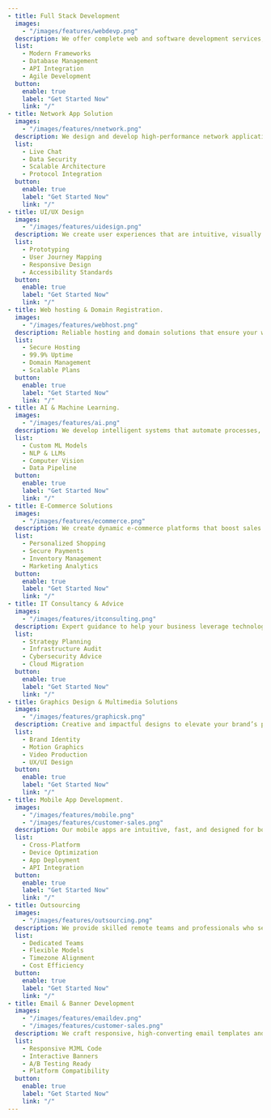 ```yaml
---
- title: Full Stack Development 
  images:
    - "/images/features/webdevp.png"
  description: We offer complete web and software development services, covering both front-end and back-end technologies. Our team ensures fast, secure, and scalable applications that perform seamlessly across platforms.
  list:
    - Modern Frameworks
    - Database Management
    - API Integration
    - Agile Development
  button:
    enable: true
    label: "Get Started Now"
    link: "/"
- title: Network App Solution
  images:
    - "/images/features/nnetwork.png"
  description: We design and develop high-performance network applications that ensure secure, reliable, and scalable connectivity across platforms and devices.
  list:
    - Live Chat
    - Data Security
    - Scalable Architecture
    - Protocol Integration
  button:
    enable: true
    label: "Get Started Now"
    link: "/"
- title: UI/UX Design
  images:
    - "/images/features/uidesign.png"
  description: We create user experiences that are intuitive, visually striking, and conversion-focused. Our design approach centers around real user behavior and business objectives.
  list:
    - Prototyping
    - User Journey Mapping
    - Responsive Design
    - Accessibility Standards
  button:
    enable: true
    label: "Get Started Now"
    link: "/"
- title: Web hosting & Domain Registration.
  images:
    - "/images/features/webhost.png"
  description: Reliable hosting and domain solutions that ensure your website is fast, secure, and always online. We manage everything from setup to scaling.
  list:
    - Secure Hosting
    - 99.9% Uptime 
    - Domain Management
    - Scalable Plans
  button:
    enable: true
    label: "Get Started Now"
    link: "/"
- title: AI & Machine Learning.
  images:
    - "/images/features/ai.png"
  description: We develop intelligent systems that automate processes, enhance decision-making, and bring predictive power to your data.
  list:
    - Custom ML Models
    - NLP & LLMs
    - Computer Vision
    - Data Pipeline
  button:
    enable: true
    label: "Get Started Now"
    link: "/"
- title: E-Commerce Solutions
  images:
    - "/images/features/ecommerce.png"
  description: We create dynamic e-commerce platforms that boost sales and deliver exceptional user experiences through smart automation and deep customer insights.
  list:
    - Personalized Shopping
    - Secure Payments
    - Inventory Management
    - Marketing Analytics
  button:
    enable: true
    label: "Get Started Now"
    link: "/"
- title: IT Consultancy & Advice
  images:
    - "/images/features/itconsulting.png"
  description: Expert guidance to help your business leverage technology effectively. We provide strategic IT consulting, risk assessment, and tailored solutions to align IT with your goals.
  list:
    - Strategy Planning
    - Infrastructure Audit
    - Cybersecurity Advice
    - Cloud Migration
  button:
    enable: true
    label: "Get Started Now"
    link: "/"
- title: Graphics Design & Multimedia Solutions
  images:
    - "/images/features/graphicsk.png"
  description: Creative and impactful designs to elevate your brand’s presence across digital and print media. From visuals to multimedia content, we bring your ideas to life.
  list:
    - Brand Identity
    - Motion Graphics
    - Video Production
    - UX/UI Design
  button:
    enable: true
    label: "Get Started Now"
    link: "/"
- title: Mobile App Development.
  images:
    - "/images/features/mobile.png"
    - "/images/features/customer-sales.png"
  description: Our mobile apps are intuitive, fast, and designed for both iOS and Android platforms — built with modern technologies to ensure smooth performance and usability.
  list:
    - Cross-Platform
    - Device Optimization
    - App Deployment
    - API Integration
  button:
    enable: true
    label: "Get Started Now"
    link: "/"
- title: Outsourcing
  images:
    - "/images/features/outsourcing.png"
  description: We provide skilled remote teams and professionals who seamlessly integrate with your workflow, enabling efficient scaling without compromising quality.
  list:
    - Dedicated Teams
    - Flexible Models
    - Timezone Alignment
    - Cost Efficiency
  button:
    enable: true
    label: "Get Started Now"
    link: "/"
- title: Email & Banner Development
  images:
    - "/images/features/emaildev.png"
    - "/images/features/customer-sales.png"
  description: We craft responsive, high-converting email templates and banner ads that render perfectly across devices and platforms with thorough testing.
  list:
    - Responsive MJML Code
    - Interactive Banners
    - A/B Testing Ready
    - Platform Compatibility
  button:
    enable: true
    label: "Get Started Now"
    link: "/"
---
```

